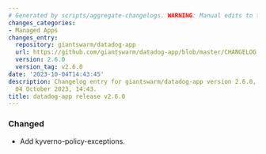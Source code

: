 ```yaml
---
# Generated by scripts/aggregate-changelogs. WARNING: Manual edits to this files will be overwritten.
changes_categories:
- Managed Apps
changes_entry:
  repository: giantswarm/datadog-app
  url: https://github.com/giantswarm/datadog-app/blob/master/CHANGELOG.md#260---2023-10-04
  version: 2.6.0
  version_tag: v2.6.0
date: '2023-10-04T14:43:45'
description: Changelog entry for giantswarm/datadog-app version 2.6.0, published on
  04 October 2023, 14:43.
title: datadog-app release v2.6.0
---
```


### Changed
- Add kyverno-policy-exceptions.
